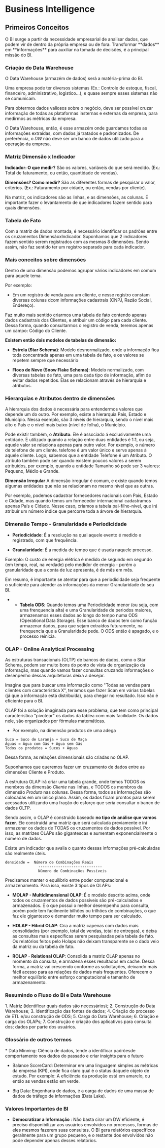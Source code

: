 <h1> Business Intelligence </h1>

<h2>Primeiros Conceitos</h2>
O BI surge a partir da necessidade empresarial de analisar dados, que podem vir de dentro da própria empresa ou de fora. Transformar **dados** em **informações** para auxiliar na tomada de decisões, é a principal missão do BI.

<h3>Criação do Data Warehouse</h3>
O Data Warehouse (armazém de dados) será a matéria-prima do BI.

Uma empresa pode ter diversos sistemas (Ex.: Controle de estoque, fiscal, financeiro, administrativo, logistico...), e quase sempre esses sistemas não se comunicam. 

Para obtermos dados valiosos sobre o negócio, deve ser possível cruzar informação de todas as plataformas insternas e externas da empresa, para medirmos as métricas da empresa.

O Data Warehouse, então, é esse armazém onde guardamos todas as informações extraídas, com dados já tratados e padronizados. De preferẽncia, o *DW* não deve ser um banco de dados utilizado para a operação da empresa.

<h3>Matriz Dimensão x Indicador</h3>

**Indicador: O que medir?**
São os valores, variáveis do que será medido.
(Ex.: Total de faturamento, ou então, quantidade de vendas).

**Dimensões? Como medir?**
São as diferentes formas de pesquisar o valor, critérios.
(Ex.: Faturamento por cidade, ou então, vendas por cliente).

Na matriz, os indicadores são as linhas, e as dimensões, as colunas. É importante fazer o levantamento de que indicadores fazem sentido para quais dimensões.


<h3>Tabela de Fato</h3>
Com a matriz de dados montada, é necessário identificar os padrões entre os cruzamentos DimensãoxIndicador.
Suponhamos que 2 indicadores fazem sentido serem registrados com as mesmas 8 dimensões. Sendo assim, não faz sentido ter um registro separado para cada indicador.

<h3>Mais conceitos sobre dimensões</h3>
Dentro de uma dimensão podemos agrupar vários indicadores em comum para aquele tema.

Por exemplo:
* Em um registro de venda para um cliente, e nesse registro constam diversas colunas dcom informações cadastrais (CNPJ, Razão Social, Endereço).

Faz muito mais sentido criarmos uma tabela de fato contendo apenas dados cadastrais dos Clientes, e atribuir um código para cada cliente.
Dessa forma, quando consultarmos o registro de venda, teremos apenas um campo: Código do Cliente.


**Existem então dois modelos de tabelas de dimensão:**

* **Estrela (Star Schema)**: Modelo desnormalizado, onde a informação fica toda concentrada apenas em uma tabela de fato, e os valores se repetem sempre que necessário

* **Floco de Neve (Snow Flake Schema)**: Modelo normalizado, com diversas tabelas de fato, uma para cada tipo de informação, afim de evitar dados repetidos. Elas se relacionam através de hierarquia e atributos.

<h3>Hierarquias e Atributos dentro de dimensões</h3>

A hierarquia dos dados é necessária para entendermos valores que depende um do outro. Por exemplo, existe a hierarquia País, Estado e Município. Nessa exemplo, são 3 níveis de hierarquia, sendo o nível mais alto o País e o nivel mais baixo (nível de folha), o Município.

Pode existir também, o **Atributo**. Ele é associado á exclusivamente uma entidade. É utilizado quando a relação entre duas entidades é 1:1, ou seja, aquele valor se relaciona apenas para outro valor. Por exemplo, o número de telefone de um cliente. telefone é um valor único e serve apenas à aquele cliente. Logo, sabemos que a entidade Telefone é um Atributo.
O atributo também pode ser quando existem poucos valores a serem atribuidos, por exemplo, quando a entidade Tamanho só pode ser 3 valores: Pequeno, Médio e Grande.

**Dimensão Irregular**
A dimensão irregular é comum, e existe quando temos algumas entidades que não se relacionam no mesmo nível que as outras.

Por exemplo, podemos cadastrar fornecedores nacionais com Pais, Estado e Cidade, mas quando temos um fornecedor internacional cadastramos apenas País e Cidade.
Nesse caso, criamos a tabela pai-filho-nivel, que irá atribuir um número índice que percorre toda a árvore de hierarquia.

<h3>Dimensão Tempo - Granularidade e Periodicidade</h3>

* **Periodicidade**: É a resolução na qual aquele evento é medido e registrado, com que frequência.

* **Granularidade**: É a medida de tempo que é usada naquele processo.

Exemplo: O custo de energia elétrica é medido de segundo em segundo (em tempo, real, na verdade) pelo medidor de energia - porém a granularidade que a conta de luz apresenta, é de mês em mês.

Em resumo, é importante se atentar para que a periodicidade seja frequente o suficiente para atender as informações da menor Granularidade do seu BI.
* * **Tabela ODS**: Quando temos uma Periodicidade menor (ou seja, com uma frenquencia alta) e uma Granularidade de periodos maiores, armazenamos esses dados ao longo do tempo numa ODS (Operational Data Storage). Esse banco de dados tem como função armazenar dados, para que sejam extraídos futuramente, na frenquencia que a Granularidade pede. O ODS então é apagado, e o processo reinicia.

<h3>OLAP - Online Analytical Processing</h3>

As estruturas transacionais (OLTP) de bancos de dados, como o Star Schema, podem ser muito bons do ponto de vista de organização da informação, mas quando vamos fazer consultas cruzando informações o desenpenho dessas arquiteturas deixa a desejar.

Imagine que para buscar uma informação como "Todas as vendas para clientes com caracteristica X", teriamos que fazer Scan em várias tabelas (já que a informação está distribuída), para chegar no resultado. Isso não é eficiente para o BI.

OLAP foi a solução imaginada para esse problema, que tem como principal caracteristica "pivotear" os dados da tablea com mais facilidade. Os dados nele, são organizados por fórmulas matemáticas. 

* Por exemplo, na dimensão produtos de uma adega

```
Suco = Suco de Laranja + Suco de Maça
Águas = Água com Gás + Agua sem Gás 
Todos os produtos = Sucos + Águas
```
Dessa forma, as relações dimensionais são criadas no OLAP.

Suponhamos que queremos fazer um cruzamento de dados entre as dimensões Cliente e Produto.

A estrutura OLAP irá criar uma tabela grande, onde temos TODOS os membros da dimensão *Cliente* nas linhas, e TODOS os membros da dimensão *Produto* nas colunas. Dessa forma, todos as informações são colocadas em um único plano.
Assim, os dados ficam prontos para serem acessados utilizando uma fração do esforço que seria consultar o banco de dados OLTP.

Sendo assim, o OLAP é construido baseado **no tipo de análise que vamos fazer**. Ele construidá uma matriz que será calculada previamente e irá armazenar os dados de TODAS os cruzamentos de dados possível. Por isso, as matrizes OLAPs são gigantescas e aumentam exponencialmente o número de dados.

Existe um indicador que avalia o quanto dessas informações pré-calculadas são realmente úteis.

```
densidade =  Número de Combinações Reais
               -----------------------------
               Número de Combinações Possíveis
```

Precisamos manter o equilíbrio entre poder computacional e armazenamento. Para isso, existe 3 tipos de OLAPs:

* **MOLAP - Multidimensional OLAP**: É o modelo descrito acima, onde todos os cruzamentos de dados possíveis são pré-calculados e armazenados. É o que possui o melhor desempenho para consulta, porém pode tem facilmente bilhões ou trilhões de combinações, o que faz ele gigantesco e demandar muito tempo para ser calculado.

* **HOLAP - Hibrid OLAP**: Cria a matriz capenas com dados mais consolidados (por exemplo, total de vendas, total de entregas), e deixa as consultas mais específicas serem pesquisadas pela tabela de fato. Os relatórios feitos pelo Holaps não deixam transparente se o dado veio da matriz ou da tabela de fato.

* **ROLAP - Relational OLAP**: Consolida a matriz OLAP apenas no momento da consulta, e armazena esses resultados em cache. Dessa forma, a matriz vai crescendo conforme as solicitações, deixando mais fácil acesso para as relações de dados mais frequentes. Oferecem o melhor equilíbrio entre esforço computacional e tamanho de armazenamento.

<h3>Resumindo o Fluxo do BI e Data Warehouse</h3>
1. Matriz (identificar quais dados são necessários);
2. Construção do Data Warehouse;
3. Identificação das fontes de dados;
4. Criação do processo de ETL e/ou construção de ODS;
5. Carga do Data Warehouse;
6. Criação e carga dos OLAPs;
7. Construção e criação dos aplicativos para consulta dos; dados por parte dos usuários.

<h3>Glossário de outros termos</h3>
* Data Minning: Ciência de dados, tende a identificar padrõesde comportamento nos dados do passado e criar insights para o futuro

* Balance ScoreCard: Determinar em uma linguagem simples as métricas da empresa (KPI), onde fica claro qual é o status daquele objeto de estudo. Por exemplo: A eficiência da produção está em amarelo, ou então as  vendas estão em verde.

* Big Data: Engenharia de dados, é a carga de dados de uma massa de dados de tráfego de informações (Data Lake).

<h3>Valores Importantes de BI</h3>

* **Democratizar a Informação** : Não basta cirar um DW eficiente, é preciso disponibilizar aos usuários envolvidos no processos, formas de eles mesmos fazerem suas consultas. O BI gera relatórios específicos geralmente para um grupo pequeno, e o restante dos envolvidos não pode depender apenas desses relatórios.


